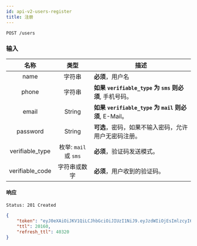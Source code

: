 ```yaml
---
id: api-v2-users-register
title: 注册
---
```


```
POST /users
```

### 输入

| 名称 | 类型 | 描述 |
|:----:|:----:|----|
| name | 字符串 | **必须**，用户名 |
| phone | 字符串 | **如果 `verifiable_type` 为 `sms` 则必须**, 手机号码。 |
| email | String | **如果 `verifiable_type` 为 `mail` 则必须**, E-Mail。 |
| password | String | **可选**，密码，如果不输入密码，允许用户无密码注册。 |
| verifiable_type | 枚举: `mail` 或 `sms` | **必须**，验证码发送模式。 |
| verifiable_code | 字符串或数字 | **必须**，用户收到的验证码。 |

#### 响应

```
Status: 201 Created
```
```json
{
    "token": "eyJ0eXAiOiJKV1QiLCJhbGciOiJIUzI1NiJ9.eyJzdWIiOjEsImlzcyI6Imh0dHA6Ly9wbHVzLmlvL2FwaS92Mi90b2tlbnMiLCJpYXQiOjE1MDAzNjU5MzQsImV4cCI6MTUwMTU3NTUzNCwibmJmIjoxNTAwMzY1OTM0LCJqdGkiOiJ1aXlvdTQwNnJsdU9pa3l3In0.OTM4mbH3QW7busunRsFUsheE5vysuIfrBrwjWnd0J6k",
    "ttl": 20160,
    "refresh_ttl": 40320
}
```
